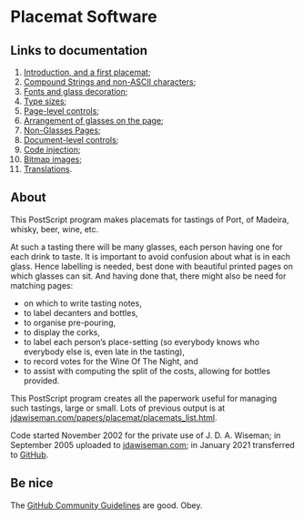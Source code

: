 # Placemat Software

## Links to documentation

1.  [Introduction, and a first placemat](Documentation/introduction_first_placemat.md);  
2.  [Compound Strings and non-ASCII characters](Documentation/compound_strings_characters.md);  
3.  [Fonts and glass decoration](Documentation/fonts_glasses_decoration.md);  
4.  [Type sizes](Documentation/type_sizes.md);  
5.  [Page-level controls](Documentation/page_level.md);  
6.  [Arrangement of glasses on the page](Documentation/PackingStyles.md);  
7.  [Non-Glasses Pages](Documentation/not_glasses.md);  
8.  [Document-level controls](Documentation/document.md);  
9.  [Code injection](Documentation/code_injection.md);  
10. [Bitmap images](Documentation/bitmap_images.md);
11. [Translations](Documentation/translations.md).


## About

This PostScript program makes placemats for tastings of Port, of Madeira, whisky, beer, wine, etc.

At such a tasting there will be many glasses, each person having one for each drink to taste. 
It is important to avoid confusion about what is in each glass. 
Hence labelling is needed, best done with beautiful printed pages on which glasses can sit. 
And having done that, there might also be need for matching pages:  
* on which to write tasting notes,  
* to label decanters and bottles,  
* to organise pre-pouring,  
* to display the corks,  
* to label each person&rsquo;s place-setting (so everybody knows who everybody else is, even late in the tasting),  
* to record votes for the Wine Of The Night, and  
* to assist with computing the split of the costs, allowing for bottles provided.

This PostScript program creates all the paperwork useful for managing such tastings, large or small. 
Lots of previous output is at [jdawiseman.com/papers/placemat/placemats_list.html](http://www.jdawiseman.com/papers/placemat/placemats_list.html).

Code started November 2002 for the private use of J.&nbsp;D.&nbsp;A.&nbsp;Wiseman; 
in September 2005 uploaded to [jdawiseman.com](http://www.jdawiseman.com/); 
in January 2021 transferred to [GitHub](http://github.com/jdaw1/placemat).


## Be nice

The [GitHub Community Guidelines](http://docs.github.com/en/github/site-policy/github-community-guidelines) are good. Obey.
